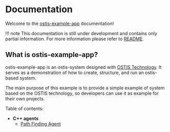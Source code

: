 # Documentation

Welcome to the [ostis-example-app](https://github.com/ostis-apps/ostis-example-app) documentation!

!!! note
    This documentation is still under development and contains only partial information. For more information please refer to [README](https://github.com/ostis-apps/ostis-example-app/blob/0.10.0/README.md).

## What is ostis-example-app?

ostis-example-app is an ostis-system designed with [OSTIS Technology](https://github.com/ostis-ai). It serves as a demonstration of how to create, structure, and run an ostis-based system.

The main purpose of this example is to provide a simple example of system based on the OSTIS technology, so developers can use it as example for their own projects.

Table of contents:

- **C++ agents**
    * [Path Finding Agent](agents/path_finding_agent.md)
